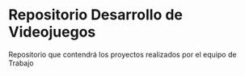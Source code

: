 # Repositorio Desarrollo de Videojuegos
Repositorio que contendrá los proyectos realizados por el equipo de Trabajo
